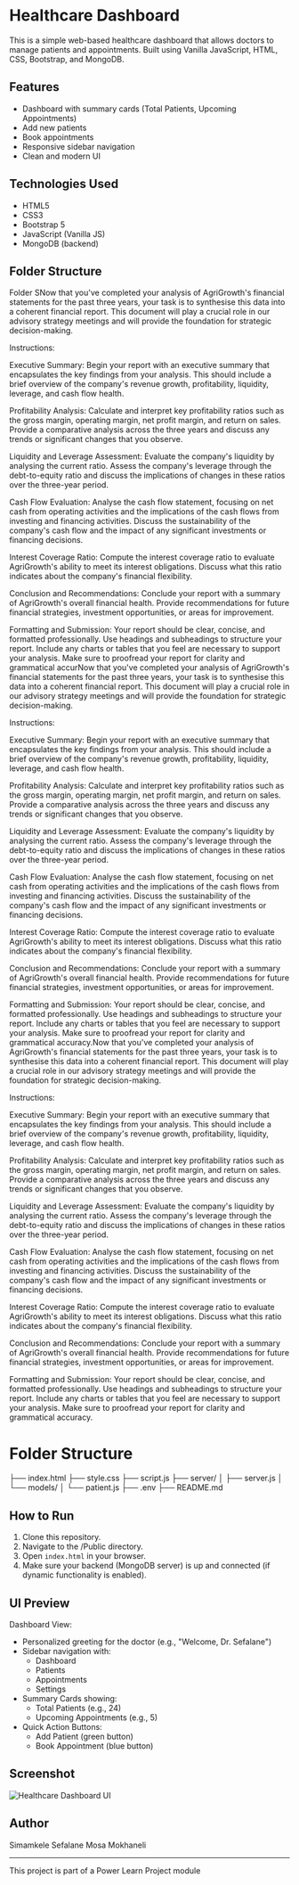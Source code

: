 # Healthcare Dashboard

This is a simple web-based healthcare dashboard that allows doctors to manage patients and appointments. Built using Vanilla JavaScript, HTML, CSS, Bootstrap, and MongoDB.

## Features

- Dashboard with summary cards (Total Patients, Upcoming Appointments)
- Add new patients
- Book appointments
- Responsive sidebar navigation
- Clean and modern UI

## Technologies Used

- HTML5
- CSS3
- Bootstrap 5
- JavaScript (Vanilla JS)
- MongoDB (backend)

## Folder Structure

Folder SNow that you've completed your analysis of AgriGrowth's financial statements for the past three years, your task is to synthesise this data into a coherent financial report. This document will play a crucial role in our advisory strategy meetings and will provide the foundation for strategic decision-making.

Instructions:

Executive Summary: Begin your report with an executive summary that encapsulates the key findings from your analysis. This should include a brief overview of the company's revenue growth, profitability, liquidity, leverage, and cash flow health.

Profitability Analysis: Calculate and interpret key profitability ratios such as the gross margin, operating margin, net profit margin, and return on sales. Provide a comparative analysis across the three years and discuss any trends or significant changes that you observe.

Liquidity and Leverage Assessment: Evaluate the company's liquidity by analysing the current ratio. Assess the company's leverage through the debt-to-equity ratio and discuss the implications of changes in these ratios over the three-year period.

Cash Flow Evaluation: Analyse the cash flow statement, focusing on net cash from operating activities and the implications of the cash flows from investing and financing activities. Discuss the sustainability of the company's cash flow and the impact of any significant investments or financing decisions.

Interest Coverage Ratio: Compute the interest coverage ratio to evaluate AgriGrowth's ability to meet its interest obligations. Discuss what this ratio indicates about the company's financial flexibility.

Conclusion and Recommendations: Conclude your report with a summary of AgriGrowth's overall financial health. Provide recommendations for future financial strategies, investment opportunities, or areas for improvement.

Formatting and Submission: Your report should be clear, concise, and formatted professionally. Use headings and subheadings to structure your report. Include any charts or tables that you feel are necessary to support your analysis. Make sure to proofread your report for clarity and grammatical accurNow that you've completed your analysis of AgriGrowth's financial statements for the past three years, your task is to synthesise this data into a coherent financial report. This document will play a crucial role in our advisory strategy meetings and will provide the foundation for strategic decision-making.

Instructions:

Executive Summary: Begin your report with an executive summary that encapsulates the key findings from your analysis. This should include a brief overview of the company's revenue growth, profitability, liquidity, leverage, and cash flow health.

Profitability Analysis: Calculate and interpret key profitability ratios such as the gross margin, operating margin, net profit margin, and return on sales. Provide a comparative analysis across the three years and discuss any trends or significant changes that you observe.

Liquidity and Leverage Assessment: Evaluate the company's liquidity by analysing the current ratio. Assess the company's leverage through the debt-to-equity ratio and discuss the implications of changes in these ratios over the three-year period.

Cash Flow Evaluation: Analyse the cash flow statement, focusing on net cash from operating activities and the implications of the cash flows from investing and financing activities. Discuss the sustainability of the company's cash flow and the impact of any significant investments or financing decisions.

Interest Coverage Ratio: Compute the interest coverage ratio to evaluate AgriGrowth's ability to meet its interest obligations. Discuss what this ratio indicates about the company's financial flexibility.

Conclusion and Recommendations: Conclude your report with a summary of AgriGrowth's overall financial health. Provide recommendations for future financial strategies, investment opportunities, or areas for improvement.

Formatting and Submission: Your report should be clear, concise, and formatted professionally. Use headings and subheadings to structure your report. Include any charts or tables that you feel are necessary to support your analysis. Make sure to proofread your report for clarity and grammatical accuracy.Now that you've completed your analysis of AgriGrowth's financial statements for the past three years, your task is to synthesise this data into a coherent financial report. This document will play a crucial role in our advisory strategy meetings and will provide the foundation for strategic decision-making.

Instructions:

Executive Summary: Begin your report with an executive summary that encapsulates the key findings from your analysis. This should include a brief overview of the company's revenue growth, profitability, liquidity, leverage, and cash flow health.

Profitability Analysis: Calculate and interpret key profitability ratios such as the gross margin, operating margin, net profit margin, and return on sales. Provide a comparative analysis across the three years and discuss any trends or significant changes that you observe.

Liquidity and Leverage Assessment: Evaluate the company's liquidity by analysing the current ratio. Assess the company's leverage through the debt-to-equity ratio and discuss the implications of changes in these ratios over the three-year period.

Cash Flow Evaluation: Analyse the cash flow statement, focusing on net cash from operating activities and the implications of the cash flows from investing and financing activities. Discuss the sustainability of the company's cash flow and the impact of any significant investments or financing decisions.

Interest Coverage Ratio: Compute the interest coverage ratio to evaluate AgriGrowth's ability to meet its interest obligations. Discuss what this ratio indicates about the company's financial flexibility.

Conclusion and Recommendations: Conclude your report with a summary of AgriGrowth's overall financial health. Provide recommendations for future financial strategies, investment opportunities, or areas for improvement.

Formatting and Submission: Your report should be clear, concise, and formatted professionally. Use headings and subheadings to structure your report. Include any charts or tables that you feel are necessary to support your analysis. Make sure to proofread your report for clarity and grammatical accuracy.

# Folder Structure 

├── index.html
├── style.css
├── script.js
├── server/
│   ├── server.js
│   └── models/
│       └── patient.js
├── .env
├── README.md

## How to Run

1. Clone this repository.
2. Navigate to the /Public directory.
3. Open `index.html` in your browser.
4. Make sure your backend (MongoDB server) is up and connected (if dynamic functionality is enabled).

## UI Preview

Dashboard View:
- Personalized greeting for the doctor (e.g., "Welcome, Dr. Sefalane")
- Sidebar navigation with:
  - Dashboard
  - Patients
  - Appointments
  - Settings
- Summary Cards showing:
  - Total Patients (e.g., 24)
  - Upcoming Appointments (e.g., 5)
- Quick Action Buttons:
  - Add Patient (green button)
  - Book Appointment (blue button)

## Screenshot

![Healthcare Dashboard UI](screenshot.png)

## Author
Simamkele Sefalane 
Mosa Mokhaneli

---

This project is part of a Power Learn Project module
